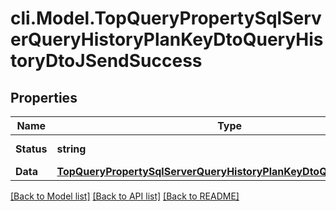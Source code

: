 # cli.Model.TopQueryPropertySqlServerQueryHistoryPlanKeyDtoQueryHistoryDtoJSendSuccess

## Properties

Name | Type | Description | Notes
------------ | ------------- | ------------- | -------------
**Status** | **string** |  | [optional] [readonly] 
**Data** | [**TopQueryPropertySqlServerQueryHistoryPlanKeyDtoQueryHistoryDto**](TopQueryPropertySqlServerQueryHistoryPlanKeyDtoQueryHistoryDto.md) |  | [optional] 

[[Back to Model list]](../README.md#documentation-for-models) [[Back to API list]](../README.md#documentation-for-api-endpoints) [[Back to README]](../README.md)


